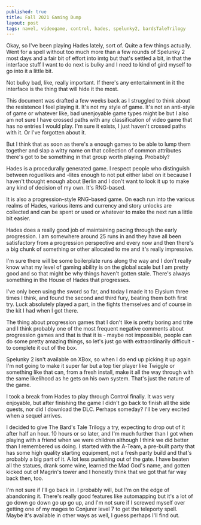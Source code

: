 ```yaml
---
published: true
title: Fall 2021 Gaming Dump
layout: post
tags: navel, videogame, control, hades, spelunky2, bardsTaleTrilogy
---
```


Okay, so I've been playing Hades lately, sort of. Quite a few things actually. Went for a spell without too much more than a few rounds of Spelunky 2 most days and a fair bit of effort into imtg but that's settled a bit, in that the interface stuff I want to do next is bulky and I need to kind of gird myself to go into it a little bit.

Not bulky bad, like, really important. If there's any entertainment in it the interface is the thing that will hide it the most. 

This document was drafted a few weeks back as I struggled to think about the resistence I feel playing it. It's not my style of game. It's not an anti-style of game or whatever like, bad unenjoyable game types might be but I also am not sure I have crossed paths with any classification of video game that has no entries I would play. I'm sure it exists, I just haven't crossed paths with it. Or I've forgotten about it. 

But I think that as soon as there's a enough games to be able to lump them together and slap a witty name on that collection of common attributes there's got to be something in that group worth playing. Probably?

Hades is a procedurally generated game. I respect people who distinguish between roguelikes and -lites enough to not put either label on it because I haven't thought enough about Berlin and I don't want to look it up to make any kind of decision of my own. It's RNG-based.

It is also a progression-style RNG-based game. On each run into the various realms of Hades, various items and currency and story unlocks are collected and can be spent or used or whatever to make the next run a little bit easier. 

Hades does a really good job of maintaining pacing through the early progression. I am somewhere around 25 runs in and they have all been satisfactory from a progression perspective and every now and then there's a big chunk of something or other allocated to me and it's really impressive. 

I'm sure there will be some boilerplate runs along the way and I don't really know what my level of gaming ability is on the global scale but I am pretty good and so that might be why things haven't gotten stale. There's always something in the House of Hades that progresses. 

I've only been using the sword so far, and today I made it to Elysium three times I think, and found the second and third fury, beating them both first try. Luck absolutely played a part, in the fights themselves and of course in the kit I had when I got there. 

The thing about progression games that I don't like is pretty boring and trite and I think probably one of the most frequent negative comments about progression games and that is that it is - maybe not impossible, people can do some pretty amazing things, so let's just go with extraordinarily difficult - to complete it out of the box. 

Spelunky 2 isn't available on XBox, so when I do end up picking it up again I'm not going to make it super far but a top tier player like Twiggle or something like that can, from a fresh install, make it all the way through with the same likelihood as he gets on his own system. That's just the nature of the game. 

I took a break from Hades to play through Control finally. It was very enjoyable, but after finishing the game I didn't go back to finish all the side quests, nor did I download the DLC. Perhaps someday? I'll be very excited when a sequel arrives. 

I decided to give The Bard's Tale Trilogy a try, expecting to drop out of it after half an hour. 10 hours or so later, and I'm much further than I got when playing with a friend when we were children although I think we did better than I remembered us doing. I started with the A-Team, a pre-built party that has some high quality starting equipment, not a fresh party build and that's probably a big part of it. A lot less punishing out of the gate. I have beaten all the statues, drank some wine, learned the Mad God's name, and gotten kicked out of Magrin's tower and I honestly think that we got that far way back then, too. 

I'm not sure if I'll go back in. I probably will, but I'm on the edge of abandoning it. There's really good features like automapping but it's a lot of go down go down go up go up, and I'm not sure if I screwed myself over getting one of my mages to Conjurer level 7 to get the teleporty spell. Maybe it's available in other ways as well, I guess perhaps I'll find out. 